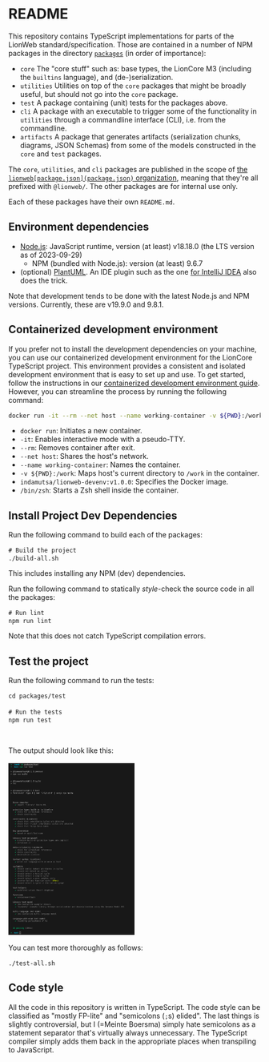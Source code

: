 # README

This repository contains TypeScript implementations for parts of the LionWeb standard/specification.
Those are contained in a number of NPM packages in the directory [`packages`](./packages) (in order of importance):

- `core`
  The "core stuff" such as: base types, the LionCore M3 (including the `builtins` language), and (de-)serialization.
- `utilities`
  Utilities on top of the `core` packages that might be broadly useful, but should not go into the `core` package.
- `test`
  A package containing (unit) tests for the packages above.
- `cli`
  A package with an executable to trigger some of the functionality in `utilities` through a commandline interface (CLI), i.e. from the commandline.
- `artifacts`
  A package that generates artifacts (serialization chunks, diagrams, JSON Schemas) from some of the models constructed in the `core` and `test` packages.

The `core`, `utilities`, and `cli` packages are published in the scope of [the `lionweb[package.json](package.json)` organization](https://www.npmjs.com/org/lionweb), meaning that they're all prefixed with `@lionweb/`.
The other packages are for internal use only.

Each of these packages have their own `README.md`.

## Environment dependencies

- [Node.js](https://nodejs.org/): JavaScript runtime, version (at least) v18.18.0 (the LTS version as of 2023-09-29)
  - NPM (bundled with Node.js): version (at least) 9.6.7
- (optional) [PlantUML](https://plantuml.com/).
  An IDE plugin such as the one [for IntelliJ IDEA](https://plugins.jetbrains.com/plugin/7017-plantuml-integration) also does the trick.

Note that development tends to be done with the latest Node.js and NPM versions.
Currently, these are v19.9.0 and 9.8.1.

## Containerized development environment

If you prefer not to install the development dependencies on your machine, you can use our containerized development environment for the LionCore TypeScript project. This environment provides a consistent and isolated development environment that is easy to set up and use. To get started, follow the instructions in our [containerized development environment guide](./documentation/dev-environment.md). However, you can streamline the process by running the following command:

```sh
docker run -it --rm --net host --name working-container -v ${PWD}:/work indamutsa/lionweb-devenv:v1.0.0 /bin/zsh
```

- `docker run`: Initiates a new container.
- `-it`: Enables interactive mode with a pseudo-TTY.
- `--rm`: Removes container after exit.
- `--net host`: Shares the host's network.
- `--name working-container`: Names the container.
- `-v ${PWD}:/work`: Maps host's current directory to `/work` in the container.
- `indamutsa/lionweb-devenv:v1.0.0`: Specifies the Docker image.
- `/bin/zsh`: Starts a Zsh shell inside the container.

## Install Project Dev Dependencies

Run the following command to build each of the packages:

```shell
# Build the project
./build-all.sh
```

This includes installing any NPM (dev) dependencies.

Run the following command to statically _style_-check the source code in all the packages:

```shell
# Run lint
npm run lint
```

Note that this does not catch TypeScript compilation errors.


## Test the project

Run the following command to run the tests:

```shell
cd packages/test

# Run the tests
npm run test
```

<br />

The output should look like this:
<br />
<br />
<img src="./documentation/images/test-output.png" alt="test" width="50%"/>

You can test more thoroughly as follows:

```shell
./test-all.sh
```


## Code style

All the code in this repository is written in TypeScript.
The code style can be classified as "mostly FP-lite" and "semicolons (`;`s) elided".
The last things is slightly controversial, but I (=Meinte Boersma) simply hate semicolons as a statement separator that's virtually always unnecessary.
The TypeScript compiler simply adds them back in the appropriate places when transpiling to JavaScript.


